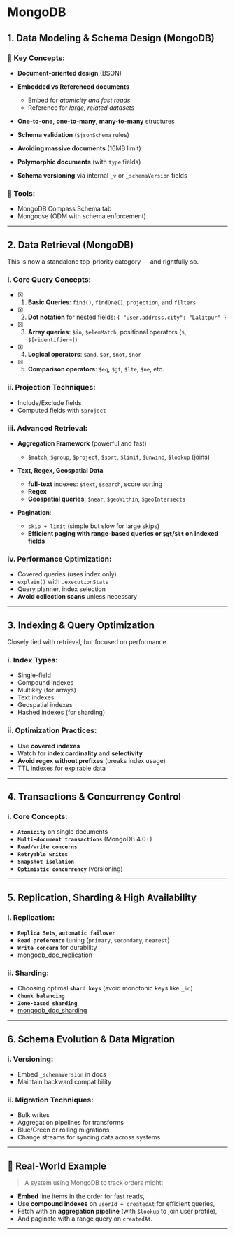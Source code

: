 # MongoDB

## 1. **Data Modeling & Schema Design (MongoDB)**

### 🔹 Key Concepts:

- **Document-oriented design** (BSON)
- **Embedded vs Referenced documents**

  - Embed for _atomicity and fast reads_
  - Reference for _large, related datasets_

- **One-to-one**, **one-to-many**, **many-to-many** structures
- **Schema validation** (`$jsonSchema` rules)
- **Avoiding massive documents** (16MB limit)
- **Polymorphic documents** (with `type` fields)
- **Schema versioning** via internal `_v` or `_schemaVersion` fields

### 🔹 Tools:

- MongoDB Compass Schema tab
- Mongoose (ODM with schema enforcement)

---

## 2. **Data Retrieval (MongoDB)**

This is now a standalone top-priority category — and rightfully so.

### i. Core Query Concepts:

- [x] 1. **Basic Queries**: `find()`, `findOne()`, `projection`, and `filters`
- [x] 2. **Dot notation** for nested fields: `{ "user.address.city": "Lalitpur" }`
- [x] 3. **Array queries**: `$in`, `$elemMatch`, positional operators (`$`, `$[<identifier>]`)
- [x] 4. **Logical operators**: `$and`, `$or`, `$not`, `$nor`
- [x] 5. **Comparison operators**: `$eq`, `$gt`, `$lte`, `$ne`, etc.

### ii. Projection Techniques:

- Include/Exclude fields
- Computed fields with `$project`

### iii. Advanced Retrieval:

- **Aggregation Framework** (powerful and fast)

  - `$match`, `$group`, `$project`, `$sort`, `$limit`, `$unwind`, `$lookup` (joins)

- **Text, Regex, Geospatial Data**
  - **full-text** indexes: `$text`, `$search`, score sorting
  - **Regex**
  - **Geospatial queries**: `$near`, `$geoWithin`, `$geoIntersects`
- **Pagination**:

  - `skip + limit` (simple but slow for large skips)
  - **Efficient paging with range-based queries or `$gt`/`$lt` on indexed fields**

### iv. Performance Optimization:

- Covered queries (uses index only)
- `explain()` with `.executionStats`
- Query planner, index selection
- **Avoid collection scans** unless necessary

---

## 3. **Indexing & Query Optimization**

Closely tied with retrieval, but focused on performance.

### i. Index Types:

- Single-field
- Compound indexes
- Multikey (for arrays)
- Text indexes
- Geospatial indexes
- Hashed indexes (for sharding)

### ii. Optimization Practices:

- Use **covered indexes**
- Watch for **index cardinality** and **selectivity**
- **Avoid regex without prefixes** (breaks index usage)
- TTL indexes for expirable data

---

## 4. **Transactions & Concurrency Control**

### i. Core Concepts:

- **`Atomicity`** on single documents
- **`Multi-document transactions`** (MongoDB 4.0+)
- **`Read/write concerns`**
- **`Retryable writes`**
- **`Snapshot isolation`**
- **`Optimistic concurrency`** (versioning)

---

## 5. **Replication, Sharding & High Availability**

### i. Replication:

- **`Replica Sets`**, **`automatic failover`**
- **`Read preference`** tuning (`primary`, `secondary`, `nearest`)
- **`Write concern`** for durability
- [mongodb_doc_replication](https://www.mongodb.com/docs/manual/replication/)

### ii. Sharding:

- Choosing optimal **`shard keys`** (avoid monotonic keys like `_id`)
- **`Chunk balancing`**
- **`Zone-based sharding`**
- [mongodb_doc_sharding](https://www.mongodb.com/docs/manual/sharding/)

---

## 6. **Schema Evolution & Data Migration**

### i. Versioning:

- Embed `_schemaVersion` in docs
- Maintain backward compatibility

### ii. Migration Techniques:

- Bulk writes
- Aggregation pipelines for transforms
- Blue/Green or rolling migrations
- Change streams for syncing data across systems

---

## 🧠 Real-World Example

> A system using MongoDB to track orders might:

- **Embed** line items in the order for fast reads,
- Use **compound indexes** on `userId + createdAt` for efficient queries,
- Fetch with an **aggregation pipeline** (with `$lookup` to join user profile),
- And paginate with a range query on `createdAt`.

---
